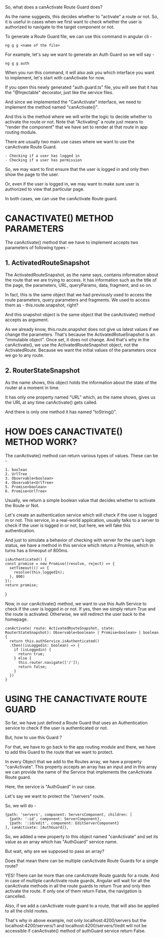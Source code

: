 So, what does a canActivate Route Guard does?

As the name suggests, this decides whether to "activate" a route or not. So, it is useful in cases when we first want to check whether the user is authorized to navigate to the target component or not. 

To generate a Route Guard file, we can use this command in angular cli - 

    ng g g <name of the file>

For example, let's say we want to generate an Auth Guard so we will say - 

    ng g g auth

When you run this command, it will also ask you which interface you want to implement, let's start with canActivate for now.

If you open this newly generated "auth.guard.ts" file, you will see that it has the "@Injectable" decorator, just like the service files.

And since we implemented the "CanActivate" interface, we need to implement the method named "canActivate()".

And this is the method where we will write the logic to decide whether to activate the route or not. Note that "Activating" a route just means to "render the component" that we have set to render at that route in app routing module.

There are usually two main use cases where we want to use the canActivate Route Guard.

    - Checking if a user has logged in
    - Checking if a user has permission

So, we may want to first ensure that the user is logged in and only then show the page to the user.

Or, even if the user is logged in, we may want to make sure user is authorized to view that particular page.

In both cases, we can use the canActivate Route guard.


# CANACTIVATE() METHOD PARAMETERS

The canActivate() method that we have to implement accepts two parameters of following types -

 
## 1. ActivatedRouteSnapshot

The ActivatedRouteSnapshot, as the name says, contains information about the route that we are trying to access. It has information such as the title of the page, the parameters, URL, queryParams, data, fragment, and so on.

In fact, this is the same object that we had previously used to access the route parameters, query parameters and fragments. We used to access them as - this.route.snapshot, right?

And this snapshot object is the same object that the canActivate() method accepts as argument.

As we already know, this.route.snapshot does not give us latest values if we change the parameters.  That's because the ActivatedRotueSnapshot is an "immutable object". Once set, it does not change. And that's why in the canActivate(), we use the ActivatedRouteSnapshot object, not the ActivatedRoute. Because we want the initial values of the parameters once we go to any route.

## 2. RouterStateSnapshot

As the name shows, this object holds the information about the state of the router at a moment in time.

It has only one property named "URL" which, as the name shows, gives us the URL at any time canActivate() gets called.

And there is only one method it has named "toString()".

# HOW DOES CANACTIVATE() METHOD WORK?

The canActivate() method can return various types of values. These can be  -

    1. boolean
    2. UrlTree
    3. Observable<boolean>
    4. Observable<UrlTree>
    5. Promise<boolean>
    6. Promise<UrlTree>

Usually, we return a simple boolean value that decides whether to activate the Route or Not.

Let's create an authentication service which will check if the user is logged in or not. This service, in a real-world application, usually talks to a server to check if the user is logged in or not, but here, we will fake this authentication. 

And just to simulate a behavior of checking with server for the user's login status, we have a method in this service which return a Promise, which in turns has a timeoput of 800ms.

    isAuthenticated() {
    const promise = new Promise((resolve, reject) => {
      setTimeout(() => {
        resolve(this.loggedIn);
      }, 800)
    });
    return promise;
  }

Now, in our canActivate() method, we want to use this Auth Service to check if the user is logged in or not. If yes, then we simply return True and the route is activated. Otherwise, we will redirect the user back to the homepage.

    canActivate( route: ActivatedRouteSnapshot, state: RouterStateSnapshot): Observable<boolean> | Promise<boolean> | boolean {
      return this.authService.isAuthenticated()
      .then((isLoggedin: boolean) => {
        if (isLoggedin) {
          return true;
        } else {
          this.router.navigate(['/']);
          return false;
        }
      })
    }

# USING THE CANACTIVATE ROUTE GUARD

So far, we have just defined a Route Guard that uses an Authentication service to check if the user is authenticated or not.

But, how to use this Guard ?

For that, we have to go back to the app routing module and there, we have to add this Guard to the route that we want to protect.

In every Object that we add to the Routes array, we have a property "canActivate". This property accepts an array has an input and in this array we can provide the name of the Service that implements the canActivate Route guard.

Here, the service is "AuthGuard" in our case.

Let's say we want to protect the "/servers" route.

So, we will do -    

    {path: 'servers', component: ServersComponent, children: [
      {path: ':id', component: ServerComponent},
      {path: ':id/edit', component: EditServerComponent}
    ], canActivate: [AuthGuard]},


So, we added a new property to this object named "canActivate" and set its value as an array which has "AuthGuard" service name.

But wait, why are we supposed to pass an array? 

Does that mean there can be multiple canActivate Route Guards for a single route? 

YES! There can be more than one canActivate Route guards for a route. And in case of multiple canActivate route guards, Angular will wait for all the canActivate methods in all the route guards to return True and only then activate the route. If only one of them return False, the navigation is cancelled.

Also, if we add a canActivate route guard to a route, that will also be applied to all the child routes.

That's why in above example, not only localhost:4200/servers but the localhost:4200/servers/1 and localhost:4200/servers/1/edit will not be accessible if canActivate() method of authGuard service return False.
